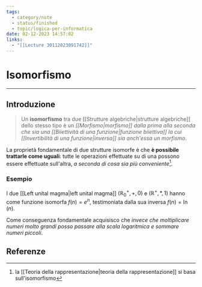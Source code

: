 ```yaml
---
tags:
  - category/note
  - status/finished
  - topic/logica-per-informatica
date: 02-12-2023 14:57:02
links:
  - "[[Lecture 30112023091742]]"
---
```

# Isomorfismo
---
## Introduzione
> Un **isomorfismo** tra due [[Strutture algebriche|strutture algebriche]] dello stesso tipo è un _[[Morfismo|morfismo]] dalla prima alla seconda che sia una [[Biiettività di una funzione|funzione biiettiva]] la cui [[Invertibilità di una funzione|inversa]] sia anch'essa un morfismo_.

La proprietà fondamentale di due strutture isomorfe è che **è possibile trattarle come uguali**: tutte le operazioni effettuate su di una possono essere effettuate sull'altra, _a seconda di cosa sia più conveniente_[^1].

### Esempio
I due [[Left unital magma|left unital magma]] $(\mathbb{R}_{0}^{+}, +, 0)$ e $(\mathbb{R}^{+}, *, 1)$ hanno come funzione isomorfa $f(n) = e^{n}$, testimoniata dalla sua inversa $f(n) = \ln(n)$.

Come conseguenza fondamentale acquisisco che _invece che moltiplicare numeri molto grandi posso passare alla scala logaritmica e sommare numeri piccoli_.

## Referenze
[^1]: la [[Teoria della rappresentazione|teoria della rappresentazione]] si basa sull'isomorfismo